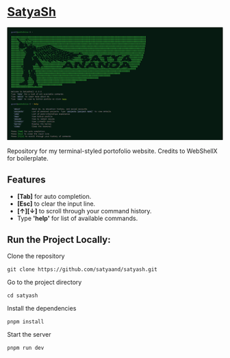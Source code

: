 # [SatyaSh](https://satyaand.com/)

<div align="center">
  <img alt="preview" src="res/preview.png">
</div>

Repository for my terminal-styled portofolio website. Credits to WebShellX for boilerplate.

## Features
* **[Tab]** for auto completion.
* **[Esc]** to clear the input line.
* **[↑][↓]** to scroll through your command history.
* Type **'help'** for list of available commands.

## Run the Project Locally:

Clone the repository
```shell
git clone https://github.com/satyaand/satyash.git
```
Go to the project directory
```shell
cd satyash
```
Install the dependencies
```shell
pnpm install
```
Start the server
```shell
pnpm run dev
```
